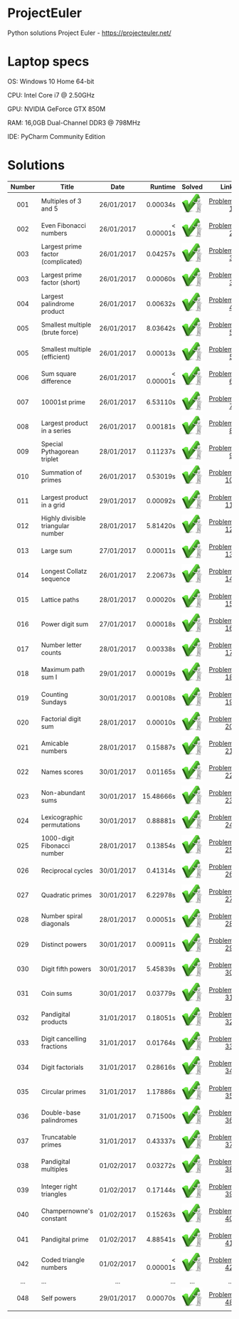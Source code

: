 # ProjectEuler
Python solutions Project Euler - https://projecteuler.net/

# Laptop specs
OS:  Windows 10 Home 64-bit

CPU: Intel Core i7 @ 2.50GHz

GPU: NVIDIA GeForce GTX 850M

RAM: 16,0GB Dual-Channel DDR3 @ 798MHz

IDE: PyCharm Community Edition

# Solutions
| Number | Title                                             | Date       | Runtime  | Solved                        | Link                                              |
|:------:|---------------------------------------------------|:----------:|---------:|:-----------------------------:|--------------------------------------------------:|
| 001    | Multiples of 3 and 5                              | 26/01/2017 |0.00034s  |![problem solved][solved]      |[Problem 1](https://projecteuler.net/problem=1)    |
| 002    | Even Fibonacci numbers                            | 26/01/2017 |< 0.00001s|![problem solved][solved]      |[Problem 2](https://projecteuler.net/problem=2)    |
| 003    | Largest prime factor (complicated)                | 26/01/2017 |0.04257s  |![problem solved][solved]      |[Problem 3](https://projecteuler.net/problem=3)    |
| 003    | Largest prime factor (short)                      | 26/01/2017 |0.00060s  |![problem solved][solved]      |[Problem 3](https://projecteuler.net/problem=3)    |
| 004    | Largest palindrome product                        | 26/01/2017 |0.00632s  |![problem solved][solved]      |[Problem 4](https://projecteuler.net/problem=4)    |
| 005    | Smallest multiple (brute force)                   | 26/01/2017 |8.03642s  |![problem solved][solved]      |[Problem 5](https://projecteuler.net/problem=5)    |
| 005    | Smallest multiple (efficient)                     | 26/01/2017 |0.00013s  |![problem solved][solved]      |[Problem 5](https://projecteuler.net/problem=5)    |
| 006    | Sum square difference                             | 26/01/2017 |< 0.00001s|![problem solved][solved]      |[Problem 6](https://projecteuler.net/problem=6)    |
| 007    | 10001st prime                                     | 26/01/2017 |6.53110s  |![problem solved][solved]      |[Problem 7](https://projecteuler.net/problem=7)    |
| 008    | Largest product in a series                       | 26/01/2017 |0.00181s  |![problem solved][solved]      |[Problem 8](https://projecteuler.net/problem=8)    |
| 009    | Special Pythagorean triplet                       | 28/01/2017 |0.11237s  |![problem solved][solved]      |[Problem 9](https://projecteuler.net/problem=9)    |
| 010    | Summation of primes                               | 26/01/2017 |0.53019s  |![problem solved][solved]      |[Problem 10](https://projecteuler.net/problem=10)  |
| 011    | Largest product in a grid                         | 29/01/2017 |0.00092s  |![problem solved][solved]      |[Problem 11](https://projecteuler.net/problem=11)  |
| 012    | Highly divisible triangular number                | 28/01/2017 |5.81420s  |![problem solved][solved]      |[Problem 12](https://projecteuler.net/problem=12)  |
| 013    | Large sum                                         | 27/01/2017 |0.00011s  |![problem solved][solved]      |[Problem 13](https://projecteuler.net/problem=13)  |
| 014    | Longest Collatz sequence                          | 26/01/2017 |2.20673s  |![problem solved][solved]      |[Problem 14](https://projecteuler.net/problem=14)  |
| 015    | Lattice paths                                     | 28/01/2017 |0.00020s  |![problem solved][solved]      |[Problem 15](https://projecteuler.net/problem=15)  |
| 016    | Power digit sum                                   | 27/01/2017 |0.00018s  |![problem solved][solved]      |[Problem 16](https://projecteuler.net/problem=16)  |
| 017    | Number letter counts                              | 28/01/2017 |0.00338s  |![problem solved][solved]      |[Problem 17](https://projecteuler.net/problem=17)  |
| 018    | Maximum path sum I                                | 29/01/2017 |0.00019s  |![problem solved][solved]      |[Problem 18](https://projecteuler.net/problem=18)  |
| 019    | Counting Sundays                                  | 30/01/2017 |0.00108s  |![problem solved][solved]      |[Problem 19](https://projecteuler.net/problem=19)  |
| 020    | Factorial digit sum                               | 28/01/2017 |0.00010s  |![problem solved][solved]      |[Problem 20](https://projecteuler.net/problem=20)  |
| 021    | Amicable numbers                                  | 28/01/2017 |0.15887s  |![problem solved][solved]      |[Problem 21](https://projecteuler.net/problem=21)  |
| 022    | Names scores                                      | 30/01/2017 |0.01165s  |![problem solved][solved]      |[Problem 22](https://projecteuler.net/problem=22)  |
| 023    | Non-abundant sums                                 | 30/01/2017 |15.48666s |![problem solved][solved]      |[Problem 23](https://projecteuler.net/problem=23)  |
| 024    | Lexicographic permutations                        | 30/01/2017 |0.88881s  |![problem solved][solved]      |[Problem 24](https://projecteuler.net/problem=24)  |
| 025    | 1000-digit Fibonacci number                       | 28/01/2017 |0.13854s  |![problem solved][solved]      |[Problem 25](https://projecteuler.net/problem=25)  |
| 026    | Reciprocal cycles                                 | 30/01/2017 |0.41314s  |![problem solved][solved]      |[Problem 26](https://projecteuler.net/problem=26)  |
| 027    | Quadratic primes                                  | 30/01/2017 |6.22978s  |![problem solved][solved]      |[Problem 27](https://projecteuler.net/problem=27)  |
| 028    | Number spiral diagonals                           | 28/01/2017 |0.00051s  |![problem solved][solved]      |[Problem 28](https://projecteuler.net/problem=28)  |
| 029    | Distinct powers                                   | 30/01/2017 |0.00911s  |![problem solved][solved]      |[Problem 29](https://projecteuler.net/problem=29)  |
| 030    | Digit fifth powers                                | 30/01/2017 |5.45839s  |![problem solved][solved]      |[Problem 30](https://projecteuler.net/problem=30)  |
| 031    | Coin sums                                         | 30/01/2017 |0.03779s  |![problem solved][solved]      |[Problem 31](https://projecteuler.net/problem=31)  |
| 032    | Pandigital products                               | 31/01/2017 |0.18051s  |![problem solved][solved]      |[Problem 32](https://projecteuler.net/problem=32)  |
| 033    | Digit cancelling fractions                        | 31/01/2017 |0.01764s  |![problem solved][solved]      |[Problem 33](https://projecteuler.net/problem=33)  |
| 034    | Digit factorials                                  | 31/01/2017 |0.28616s  |![problem solved][solved]      |[Problem 34](https://projecteuler.net/problem=34)  |
| 035    | Circular primes                                   | 31/01/2017 |1.17886s  |![problem solved][solved]      |[Problem 35](https://projecteuler.net/problem=35)  |
| 036    | Double-base palindromes                           | 31/01/2017 |0.71500s  |![problem solved][solved]      |[Problem 36](https://projecteuler.net/problem=36)  |
| 037    | Truncatable primes                                | 31/01/2017 |0.43337s  |![problem solved][solved]      |[Problem 37](https://projecteuler.net/problem=37)  |
| 038    | Pandigital multiples                              | 01/02/2017 |0.03272s  |![problem solved][solved]      |[Problem 38](https://projecteuler.net/problem=38)  |
| 039    | Integer right triangles                           | 01/02/2017 |0.17144s  |![problem solved][solved]      |[Problem 39](https://projecteuler.net/problem=39)  |
| 040    | Champernowne's constant                           | 01/02/2017 |0.15263s  |![problem solved][solved]      |[Problem 40](https://projecteuler.net/problem=40)  |
| 041    | Pandigital prime                                  | 01/02/2017 |4.88541s  |![problem solved][solved]      |[Problem 41](https://projecteuler.net/problem=41)  |
| 042    | Coded triangle numbers                            | 01/02/2017 |< 0.00001s|![problem solved][solved]      |[Problem 42](https://projecteuler.net/problem=42)  |
| ...    | ...                                               | ...        |...       |...                            |...                                                |
| 048    | Self powers                                       | 29/01/2017 |0.00070s  |![problem solved][solved]      |[Problem 48](https://projecteuler.net/problem=48)  |


[solved]: https://raw.githubusercontent.com/MathiasSpanhove/ProjectEuler/master/img/solved.png "problem solved"
[unsolved]: https://raw.githubusercontent.com/MathiasSpanhove/ProjectEuler/master/img/unsolved.png "problem not solved"
